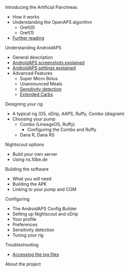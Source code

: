 Introducing the Artificial Panchreas
 *	How it works
 *	Understanding the OpenAPS algorithm
    *	Oref(0) 
    *	Oref(1)
 *	[Further reading](./Before-you-start/Reading_List.md)
	
Understanding AndroidAPS
 *	General description
 *	[AndroidAPS screenshots explained](./Understanding_AndroidAPS/Screenshots.md)
 *	[AndroidAPS settings explained](./Understanding_AndroidAPS/Preferences.md)
 *	Advanced Features
    * Super Micro Bolus
    * Unannounced Meals
    * [Sensitivity detection](./Understanding_AndroidAPS/Sensitivity-detection-and-COB.md)
    * [Extended Carbs](./Understanding_AndroidAPS/Extended-Carbs.md)
	
Designing your rig
 *	A typical rig (G5, xDrip, AAPS, Ruffy, Combo (diagram)
 *	Choosing your pump
    * Combo (LineageOS, Ruffy)
      * Configuring the Combo and Ruffy
    * Dana R, Dana RS

Nightscout options
 *	Build your own server
 *	Using ns.10be.de
		
Building the software
 * What you will need
 * Building the APK
 * Linking to your pump and CGM

Configuring
 *	The AndroidAPS Config Builder
 *  Setting up Nightscout and xDrip
 *  Your profile
 *	Preferences
 *	Sensitivity detection
 *	Tuning your rig
 	
Troubleshooting
 * [Accessing the log files](Troubleshooting/Accessing-logfiles.md)

About the project
